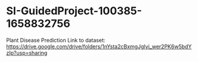 # SI-GuidedProject-100385-1658832756
Plant Disease Prediction
Link to dataset: https://drive.google.com/drive/folders/1nYsta2cBxmgJgIyi_wer2PK6w5bdYzIp?usp=sharing
